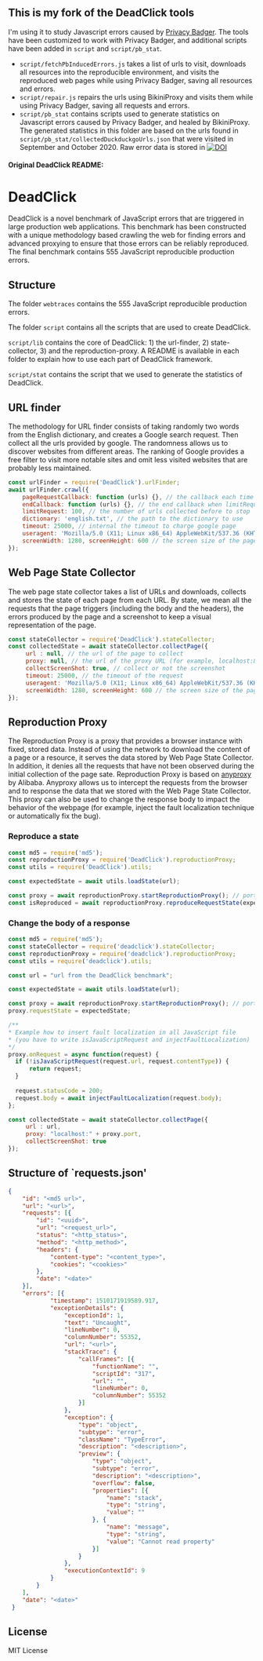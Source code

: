 ## This is my fork of the DeadClick tools
I'm using it to study Javascript errors caused by [Privacy Badger](https://privacybadger.org/).
The tools have been customized to work with Privacy Badger, and additional scripts have been added in `script` and `script/pb_stat`.
- `script/fetchPbInducedErrors.js` takes a list of urls to visit, downloads all resources into the reproducible environment, and visits the reproduced web pages while using Privacy Badger, saving all resources and errors.
- `script/repair.js` repairs the urls using BikiniProxy and visits them while using Privacy Badger, saving all requests and errors.
- `script/pb_stat` contains scripts used to generate statistics on Javascript errors caused by Privacy Badger, and healed by BikiniProxy. The generated statistics in this folder are based on the urls found in `script/pb_stat/collectedDuckduckgoUrls.json` that were visited in September and October 2020. Raw error data is stored in [![DOI](https://zenodo.org/badge/DOI/10.5281/zenodo.4776903.svg)](https://doi.org/10.5281/zenodo.4776903)

#### Original DeadClick README:
# DeadClick

DeadClick is a novel benchmark of JavaScript errors that are triggered in large production web applications.
This benchmark has been constructed with a unique methodology based crawling the web for finding errors and advanced proxying to ensure that those errors can be reliably reproduced.
The final benchmark contains 555 JavaScript reproducible production errors.

## Structure

The folder `webtraces` contains the 555 JavaScript reproducible production errors.

The folder `script` contains all the scripts that are used to create DeadClick.

`script/lib` contains the core of DeadClick: 1) the url-finder, 2) state-collector, 3) and the reproduction-proxy.
A README is available in each folder to explain how to use each part of DeadClick framework.

`script/stat` contains the script that we used to generate the statistics of DeadClick.


## URL finder

The  methodology for URL finder consists of taking randomly two words from the English dictionary, and creates a Google search request.
Then collect all the urls provided by google.
The randomness allows us to discover websites from different areas.
The ranking of Google provides a free filter to visit more notable sites and omit less visited websites that are probably less maintained.

```javascript
const urlFinder = require('DeadClick').urlFinder;
await urlFinder.crawl({
    pageRequestCallback: function (urls) {}, // the callback each time google search request is done 
    endCallback: function (urls) {}, // the end callback when limitRequest is done
    limitRequest: 100, // the number of urls collected before to stop
    dictionary: 'english.txt', // the path to the dictionary to use
    timeout: 25000, // internal the timeout to charge google page
    useragent: 'Mozilla/5.0 (X11; Linux x86_64) AppleWebKit/537.36 (KHTML, like Gecko) Chrome/63.0.3239.108 Safari/537.36', // internal the user agent used for the google request
    screenWidth: 1280, screenHeight: 600 // the screen size of the page
});
```

## Web Page State Collector

The web page state collector takes a list of URLs and downloads, collects and stores the state of each page from each URL.
By state, we mean all the requests that the page triggers (including the body and the headers), the errors produced by the page and a screenshot to keep a visual representation of the page.

```javascript
const stateCollector = require('DeadClick').stateCollector;
const collectedState = await stateCollector.collectPage({
     url : null, // the url of the page to collect
     proxy: null, // the url of the proxy URL (for example, localhost:8001)
     collectScreenShot: true, // collect or not the screenshot
     timeout: 25000, // the timeout of the request
     useragent: 'Mozilla/5.0 (X11; Linux x86_64) AppleWebKit/537.36 (KHTML, like Gecko) Chrome/63.0.3239.108 Safari/537.36', // the useragent of the request
     screenWidth: 1280, screenHeight: 600 // the screen size of the page
});
```

## Reproduction Proxy

The Reproduction Proxy is a proxy that provides a browser instance with fixed, stored data.
Instead of using the network to download the content of a page or a resource, it serves the data stored by Web Page State Collector.
In addition, it denies all the requests that have not been observed during the initial collection of the page sate.
Reproduction Proxy is based on [anyproxy](https://github.com/alibaba/anyproxy) by Alibaba.
Anyproxy allows us to intercept the requests from the browser and to response the data that we stored with the Web Page State Collector.
This proxy can also be used to change the response body to impact the behavior of the webpage (for example, inject the fault localization technique or automatically fix the bug).


### Reproduce a state
```javascript
const md5 = require('md5');
const reproductionProxy = require('DeadClick').reproductionProxy;
const utils = require('DeadClick').utils;

const expectedState = await utils.loadState(url);

const proxy = await reproductionProxy.startReproductionProxy(); // port 8001
const isReproduced = await reproductionProxy.reproduceRequestState(expectedState, proxy);
```


### Change the body of a response

```javascript
const md5 = require('md5');
const stateCollector = require('deadclick').stateCollector;
const reproductionProxy = require('deadclick').reproductionProxy;
const utils = require('deadclick').utils;

const url = "url from the DeadClick benchmark";

const expectedState = await utils.loadState(url);

const proxy = await reproductionProxy.startReproductionProxy(); // port 8001
proxy.requestState = expectedState;

/**
* Example how to insert fault localization in all JavaScript file 
* (you have to write isJavaScriptRequest and injectFaultLocalization)
*/
proxy.onRequest = async function(request) {
  if (!isJavaScriptRequest(request.url, request.contentType)) {
      return request;
  }
  
  request.statusCode = 200;
  request.body = await injectFaultLocalization(request.body);
};

const collectedState = await stateCollector.collectPage({
     url : url,
     proxy: "localhost:" + proxy.port,
     collectScreenShot: true
});
```



## Structure of `requests.json'

```json
{
    "id": "<md5 url>",
    "url": "<url>",
    "requests": [{
        "id": "<uuid>",
        "url": "<request_url>",
        "status": "<http_status>",
        "method": "<http_method>",
        "headers": {
            "content-type": "<content_type>",
            "cookies": "<cookies>"
        },
        "date": "<date>"
    }],
    "errors": [{
            "timestamp": 1510171919589.917,
            "exceptionDetails": {
                "exceptionId": 1,
                "text": "Uncaught",
                "lineNumber": 0,
                "columnNumber": 55352,
                "url": "<url>",
                "stackTrace": {
                    "callFrames": [{
                        "functionName": "",
                        "scriptId": "317",
                        "url": "",
                        "lineNumber": 0,
                        "columnNumber": 55352
                    }]
                },
                "exception": {
                    "type": "object",
                    "subtype": "error",
                    "className": "TypeError",
                    "description": "<description>",
                    "preview": {
                        "type": "object",
                        "subtype": "error",
                        "description": "<description>",
                        "overflow": false,
                        "properties": [{
                            "name": "stack",
                            "type": "string",
                            "value": ""
                        }, {
                            "name": "message",
                            "type": "string",
                            "value": "Cannot read property"
                        }]
                    }
                },
                "executionContextId": 9
            }
        }
    ],
    "date": "<date>"
 }
```

## License

MIT License
